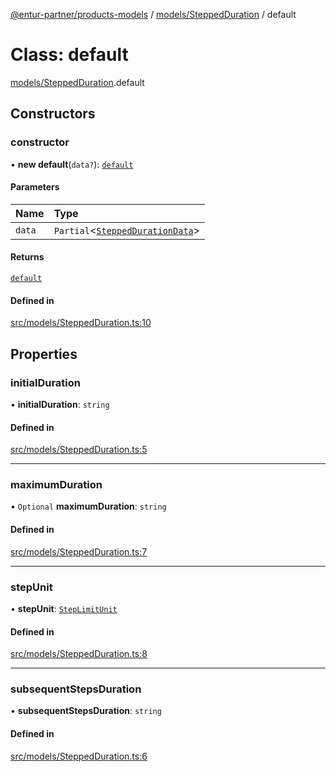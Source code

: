 [@entur-partner/products-models](../README.md) / [models/SteppedDuration](../modules/models_SteppedDuration.md) / default

# Class: default

[models/SteppedDuration](../modules/models_SteppedDuration.md).default

## Constructors

### constructor

• **new default**(`data?`): [`default`](models_SteppedDuration.default.md)

#### Parameters

| Name | Type |
| :------ | :------ |
| `data` | `Partial`\<[`SteppedDurationData`](../interfaces/types_interfaces.SteppedDurationData.md)\> |

#### Returns

[`default`](models_SteppedDuration.default.md)

#### Defined in

[src/models/SteppedDuration.ts:10](https://github.com/entur/products-models/blob/main/src/models/SteppedDuration.ts#L10)

## Properties

### initialDuration

• **initialDuration**: `string`

#### Defined in

[src/models/SteppedDuration.ts:5](https://github.com/entur/products-models/blob/main/src/models/SteppedDuration.ts#L5)

___

### maximumDuration

• `Optional` **maximumDuration**: `string`

#### Defined in

[src/models/SteppedDuration.ts:7](https://github.com/entur/products-models/blob/main/src/models/SteppedDuration.ts#L7)

___

### stepUnit

• **stepUnit**: [`StepLimitUnit`](../enums/types_enums.StepLimitUnit.md)

#### Defined in

[src/models/SteppedDuration.ts:8](https://github.com/entur/products-models/blob/main/src/models/SteppedDuration.ts#L8)

___

### subsequentStepsDuration

• **subsequentStepsDuration**: `string`

#### Defined in

[src/models/SteppedDuration.ts:6](https://github.com/entur/products-models/blob/main/src/models/SteppedDuration.ts#L6)
